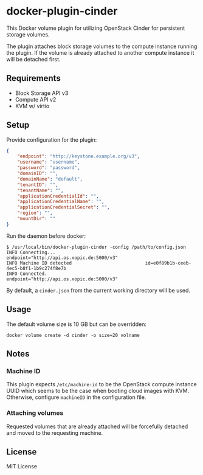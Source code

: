 # docker-plugin-cinder

This Docker volume plugin for utilizing OpenStack Cinder for persistent storage volumes.

The plugin attaches block storage volumes to the compute instance running the plugin. If the volume is already attached to another compute instance it will be detached first.

## Requirements

* Block Storage API v3
* Compute API v2
* KVM w/ virtio

## Setup

Provide configuration for the plugin:

```json
{
    "endpoint": "http://keystone.example.org/v3",
    "username": "username",
    "password": "password",
    "domainID": "",
    "domainName": "default",
    "tenantID": "",
    "tenantName": "",
    "applicationCredentialId": "",
    "applicationCredentialName": "",
    "applicationCredentialSecret": "",
    "region": "",
    "mountDir": ""
}
```

Run the daemon before docker:

```console
$ /usr/local/bin/docker-plugin-cinder -config /path/to/config.json
INFO Connecting...                                 endpoint="http://api.os.xopic.de:5000/v3"
INFO Machine ID detected                           id=e0f89b1b-ceeb-4ec5-b8f1-1b9c274f8e7b
INFO Connected.                                    endpoint="http://api.os.xopic.de:5000/v3"
```

By default, a `cinder.json` from the current working directory will be used.

## Usage

The default volume size is 10 GB but can be overridden:

```console
docker volume create -d cinder -o size=20 volname
```

## Notes

### Machine ID

This plugin expects `/etc/machine-id` to be the OpenStack compute instance UUID which seems to be the case when booting cloud images with KVM. Otherwise, configure `machineID` in the configuration file.

### Attaching volumes

Requested volumes that are already attached will be forcefully detached and moved to the requesting machine.

## License

MIT License
